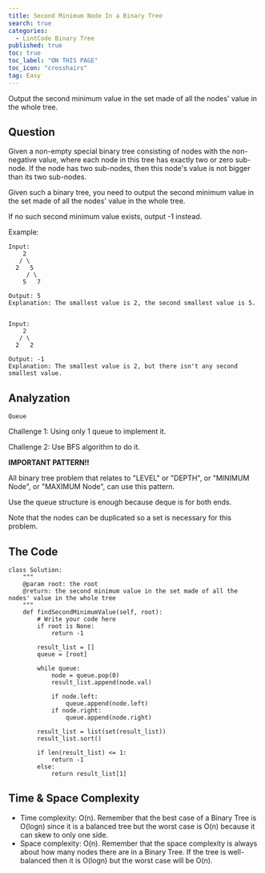 ```yaml
---
title: Second Minimum Node In a Binary Tree
search: true
categories:
  - LintCode Binary Tree
published: true
toc: true
toc_label: "ON THIS PAGE"
toc_icon: "crosshairs"
tag: Easy
---
```


Output the second minimum value in the set made of all the nodes' value in the whole tree.

## Question

Given a non-empty special binary tree consisting of nodes with the non-negative value, where each node in this tree has exactly two or zero sub-node. If the node has two sub-nodes, then this node's value is not bigger than its two sub-nodes.

Given such a binary tree, you need to output the second minimum value in the set made of all the nodes' value in the whole tree.

If no such second minimum value exists, output -1 instead.

Example:
```
Input: 
    2
   / \
  2   5
     / \
    5   7

Output: 5
Explanation: The smallest value is 2, the second smallest value is 5.


Input: 
    2
   / \
  2   2

Output: -1
Explanation: The smallest value is 2, but there isn't any second smallest value.
```

## Analyzation
`Queue`

Challenge 1: Using only 1 queue to implement it.

Challenge 2: Use BFS algorithm to do it.

**IMPORTANT PATTERN!!**

All binary tree problem that relates to "LEVEL" or "DEPTH", or "MINIMUM Node", or "MAXIMUM Node", can use this pattern.

Use the queue structure is enough because deque is for both ends. 

Note that the nodes can be duplicated so a set is necessary for this problem.

## The Code
```
class Solution:
    """
    @param root: the root
    @return: the second minimum value in the set made of all the nodes' value in the whole tree
    """
    def findSecondMinimumValue(self, root):
        # Write your code here
        if root is None:
            return -1
        
        result_list = []
        queue = [root]
        
        while queue:
            node = queue.pop(0)
            result_list.append(node.val)
            
            if node.left:
                queue.append(node.left)
            if node.right:
                queue.append(node.right)
                
        result_list = list(set(result_list))
        result_list.sort()

        if len(result_list) <= 1:
            return -1
        else:
            return result_list[1]
```

## Time & Space Complexity
- Time complexity: O(n). Remember that the best case of a Binary Tree is O(logn) since it is a balanced tree but the worst case is O(n) because it can skew to only one side.
- Space complexity: O(n). Remember that the space complexity is always about how many nodes there are in a Binary Tree. If the tree is well-balanced then it is O(logn) but the worst case will be O(n).
